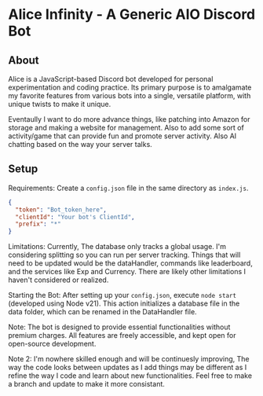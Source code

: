 # Alice Infinity - A Generic AIO Discord Bot

## About

Alice is a JavaScript-based Discord bot developed for personal experimentation and coding practice. Its primary purpose is to amalgamate my favorite features from various bots into a single, versatile platform, with unique twists to make it unique.

Eventaully I want to do more advance things, like patching into Amazon for storage and making a website for management. Also to add some sort of activity/game that can provide fun and promote server activity. Also AI chatting based on the way your server talks.

## Setup

Requirements: Create a `config.json` file in the same directory as `index.js`.

```json
{
  "token": "Bot_token_here",
  "clientId": "Your bot's ClientId",
  "prefix": "*"
}
```

Limitations: Currently, The database only tracks a global usage. I'm considering splitting so you can run per server tracking. Things that will need to be updated would be the dataHandler, commands like leaderboard, and the services like Exp and Currency.
There are likely other limitations I haven't considered or realized.

Starting the Bot: After setting up your `config.json`, execute `node start` (developed using Node v21). This action initializes a database file in the data folder, which can be renamed in the DataHandler file.

Note: The bot is designed to provide essential functionalities without premium charges. All features are freely accessible, and kept open for open-source development.

Note 2: I'm nowhere skilled enough and will be continuesly improving, The way the code looks between updates as I add things may be different as I refine the way I code and learn about new functionalities. Feel free to make a branch and update to make it more consistant.
